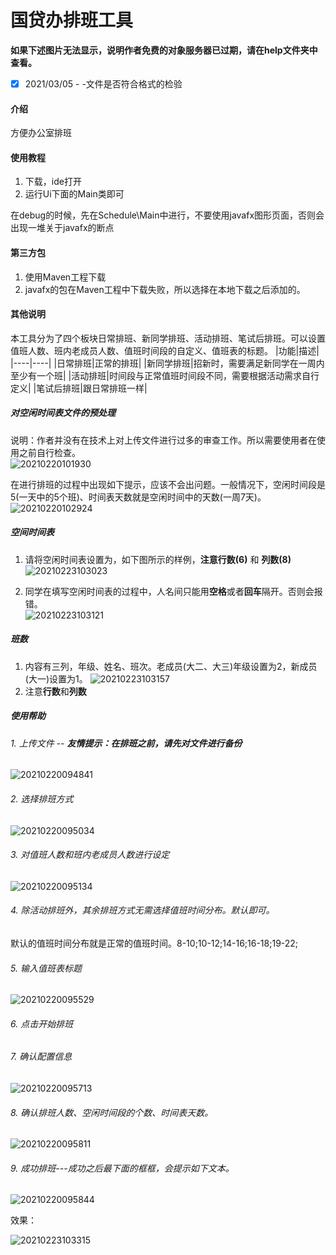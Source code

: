 # 国贷办排班工具

**如果下述图片无法显示，说明作者免费的对象服务器已过期，请在help文件夹中查看。** 

- [x] 2021/03/05 - -文件是否符合格式的检验


#### 介绍
方便办公室排班

#### 使用教程

1.  下载，ide打开
2.  运行Ui下面的Main类即可

在debug的时候，先在Schedule\Main中进行，不要使用javafx图形页面，否则会出现一堆关于javafx的断点

#### 第三方包
1.  使用Maven工程下载
2.  javafx的包在Maven工程中下载失败，所以选择在本地下载之后添加的。

#### 其他说明

本工具分为了四个板块日常排班、新同学排班、活动排班、笔试后排班。可以设置值班人数、班内老成员人数、值班时间段的自定义、值班表的标题。
|功能|描述|
|----|----|
|日常排班|正常的排班|
|新同学排班|招新时，需要满足新同学在一周内至少有一个班|
|活动排班|时间段与正常值班时间段不同，需要根据活动需求自行定义|
|笔试后排班|跟日常排班一样|

##### 对空闲时间表文件的预处理

说明：作者并没有在技术上对上传文件进行过多的审查工作。所以需要使用者在使用之前自行检查。  
![20210220101930](https://laoba-1304292449.cos.ap-chengdu.myqcloud.com/img/20210220101930.png)  

在进行排班的过程中出现如下提示，应该不会出问题。一般情况下，空闲时间段是5(一天中的5个班)、时间表天数就是空闲时间中的天数(一周7天)。  
![20210220102924](https://laoba-1304292449.cos.ap-chengdu.myqcloud.com/img/20210220102924.png)

##### 空间时间表

1. 请将空闲时间表设置为，如下图所示的样例，**注意行数(6)** 和 **列数(8)**      
![20210223103023](https://laoba-1304292449.cos.ap-chengdu.myqcloud.com/img/20210223103023.png)

2. 同学在填写空闲时间表的过程中，人名间只能用**空格**或者**回车**隔开。否则会报错。  
![20210223103121](https://laoba-1304292449.cos.ap-chengdu.myqcloud.com/img/20210223103121.png)


##### 班数  

1. 内容有三列，年级、姓名、班次。老成员(大二、大三)年级设置为2，新成员(大一)设置为1。
   ![20210223103157](https://laoba-1304292449.cos.ap-chengdu.myqcloud.com/img/20210223103157.png)
2. 注意**行数**和**列数**

##### 使用帮助
###### 1. 上传文件 -- **友情提示：在排班之前，请先对文件进行备份**  
   ![20210220094841](https://laoba-1304292449.cos.ap-chengdu.myqcloud.com/img/20210220094841.png)


###### 2. 选择排班方式  
   ![20210220095034](https://laoba-1304292449.cos.ap-chengdu.myqcloud.com/img/20210220095034.png)

###### 3. 对值班人数和班内老成员人数进行设定  
   ![20210220095134](https://laoba-1304292449.cos.ap-chengdu.myqcloud.com/img/20210220095134.png)

###### 4. 除活动排班外，其余排班方式无需选择值班时间分布。默认即可。  
   默认的值班时间分布就是正常的值班时间。8-10;10-12;14-16;16-18;19-22;

###### 5. 输入值班表标题  
   ![20210220095529](https://laoba-1304292449.cos.ap-chengdu.myqcloud.com/img/20210220095529.png)

###### 6. 点击开始排班  

###### 7. 确认配置信息  
   ![20210220095713](https://laoba-1304292449.cos.ap-chengdu.myqcloud.com/img/20210220095713.png)

###### 8. 确认排班人数、空闲时间段的个数、时间表天数。    
   ![20210220095811](https://laoba-1304292449.cos.ap-chengdu.myqcloud.com/img/20210220095811.png)

###### 9. 成功排班---成功之后最下面的框框，会提示如下文本。  
   ![20210220095844](https://laoba-1304292449.cos.ap-chengdu.myqcloud.com/img/20210220095844.png)
    
效果：  

   ![20210223103315](https://laoba-1304292449.cos.ap-chengdu.myqcloud.com/img/20210223103315.png)

